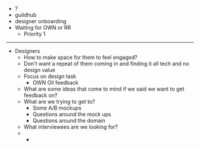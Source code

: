 - ?
- guildhub
- designer onboarding
- Waiting for OWN or RR
	- Priority 1
- ---
- Designers
	- How to make space for them to feel engaged?
	- Don't want a repeat of them coming in and finding it all tech and no design value
	- Focus on design task
		- OWN Oil feedback
	- What are some ideas that come to mind if we said we want to get feedback on?
	- What are we trying to get to?
		- Some A/B mockups
		- Questions around the mock ups
		- Questions around the domain
	- What interviewees are we looking for?
	-
		-